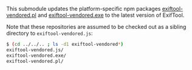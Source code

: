 This submodule updates the platform-specific npm packages
[exiftool-vendored.pl](https://github.com/mceachen/exiftool-vendored.pl) and
[exiftool-vendored.exe](https://github.com/mceachen/exiftool-vendored.exe) to the latest version of ExifTool.

Note that these repositories are assumed to be checked out as 
a sibling directory to `exiftool-vendored.js`:

```sh
$ (cd ../../.. ; ls -d1 exiftool-vendored*)
exiftool-vendored.js/
exiftool-vendored.exe/
exiftool-vendored.pl/
```